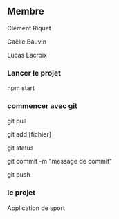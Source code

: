 ## Membre

Clément Riquet

Gaëlle Bauvin

Lucas Lacroix


### Lancer le projet

npm start


### commencer avec git

git pull

git add [fichier]

git status

git commit -m "message de commit"

git push


### le projet 

Application de sport


